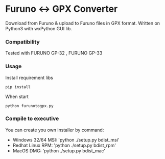 # Furuno <-> GPX Converter
Download from Furuno &amp; upload to Furuno files in GPX format.
Written on Python3 with wxPython GUI lib.

### Compatibility
Tested with FURUNO GP-32 , FURUNO GP-33

### Usage

Install requirement libs

```
pip install
```
When start
```
python furunotogpx.py
```

### Compile to executive

You can create you own installer by command:
* Windows 32/64 MSI: 'python ./setup.py bdist_msi'
* Redhat Linux RPM:  'python ./setup.py bdist_rpm'
* MacOS DMG:         'python ./setup.py bdist_mac'
